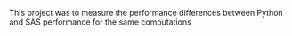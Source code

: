 This project was to measure the performance differences between Python and SAS performance for the same computations

